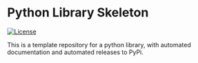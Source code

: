 # Python Library Skeleton

[![License](https://img.shields.io/pypi/l/boxify.svg)](https://raw.githubusercontent.com/LJstroemsdoerfer/pylib-skeleton/master/LICENSE)

This is a template repository for a python library, with automated documentation and automated releases to PyPi.
